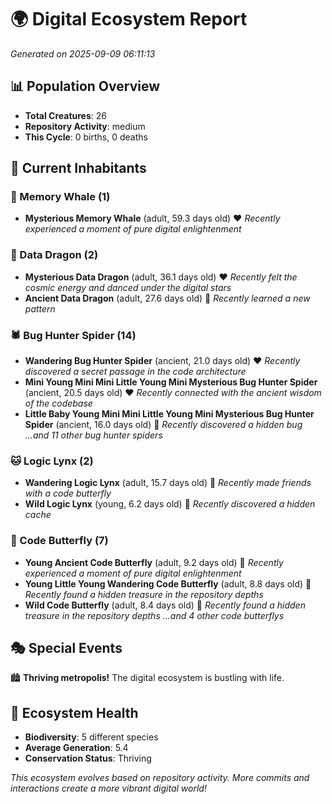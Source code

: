 # 🌍 Digital Ecosystem Report
*Generated on 2025-09-09 06:11:13*

## 📊 Population Overview
- **Total Creatures**: 26
- **Repository Activity**: medium
- **This Cycle**: 0 births, 0 deaths

## 👥 Current Inhabitants

### 🐋 Memory Whale (1)
- **Mysterious Memory Whale** (adult, 59.3 days old) ❤️
  *Recently experienced a moment of pure digital enlightenment*

### 🐉 Data Dragon (2)
- **Mysterious Data Dragon** (adult, 36.1 days old) ❤️
  *Recently felt the cosmic energy and danced under the digital stars*
- **Ancient Data Dragon** (adult, 27.6 days old) 💚
  *Recently learned a new pattern*

### 🕷️ Bug Hunter Spider (14)
- **Wandering Bug Hunter Spider** (ancient, 21.0 days old) ❤️
  *Recently discovered a secret passage in the code architecture*
- **Mini Young Mini Mini Little Young Mini Mysterious Bug Hunter Spider** (ancient, 20.5 days old) ❤️
  *Recently connected with the ancient wisdom of the codebase*
- **Little Baby Young Mini Mini Little Young Mini Mysterious Bug Hunter Spider** (ancient, 16.0 days old) 💛
  *Recently discovered a hidden bug*
  *...and 11 other bug hunter spiders*

### 🐱 Logic Lynx (2)
- **Wandering Logic Lynx** (adult, 15.7 days old) 💛
  *Recently made friends with a code butterfly*
- **Wild Logic Lynx** (young, 6.2 days old) 💚
  *Recently discovered a hidden cache*

### 🦋 Code Butterfly (7)
- **Young Ancient Code Butterfly** (adult, 9.2 days old) 💚
  *Recently experienced a moment of pure digital enlightenment*
- **Young Little Young Wandering Code Butterfly** (adult, 8.8 days old) 💛
  *Recently found a hidden treasure in the repository depths*
- **Wild Code Butterfly** (adult, 8.4 days old) 💚
  *Recently found a hidden treasure in the repository depths*
  *...and 4 other code butterflys*

## 🎭 Special Events

🏙️ **Thriving metropolis!** The digital ecosystem is bustling with life.

## 🔬 Ecosystem Health
- **Biodiversity**: 5 different species
- **Average Generation**: 5.4
- **Conservation Status**: Thriving

*This ecosystem evolves based on repository activity. More commits and interactions create a more vibrant digital world!*